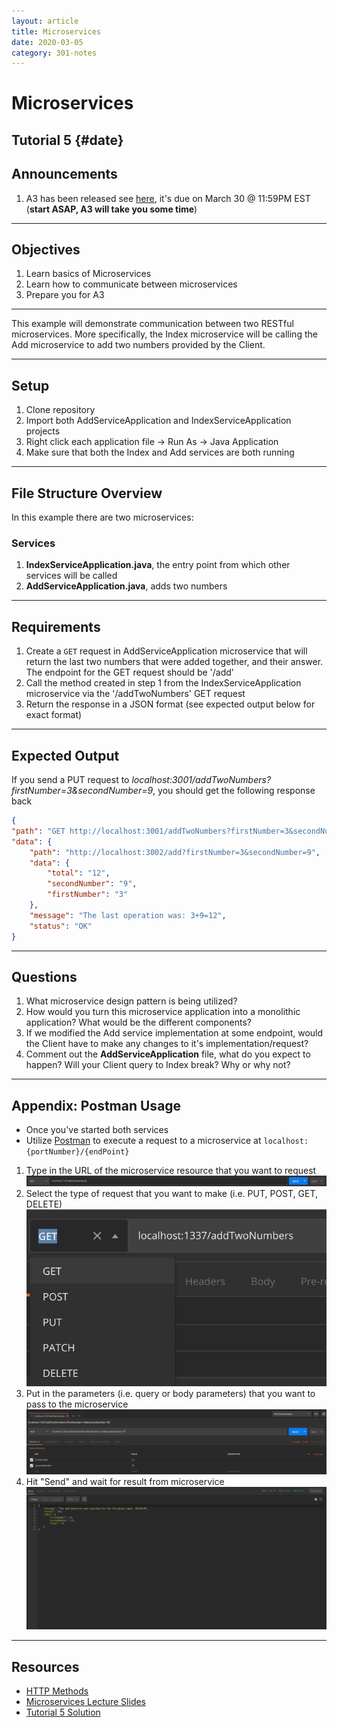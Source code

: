 ```yaml
---
layout: article
title: Microservices
date: 2020-03-05
category: 301-notes
---
```


# Microservices

Tutorial 5 {#date}
---

## Announcements

1. A3 has been released see [here]([https://mcs.utm.utoronto.ca/~301/assignment.html/]), it's due on March 30 @ 11:59PM EST (__start ASAP, A3 will take you some time__)

---

## Objectives

1. Learn basics of Microservices
2. Learn how to communicate between microservices
3. Prepare you for A3

---

This example will demonstrate communication between two RESTful microservices.
More specifically, the Index microservice will be calling the Add microservice to add two numbers provided by the Client.

---

## Setup

1. Clone repository
2. Import both AddServiceApplication and IndexServiceApplication projects
3. Right click each application file -> Run As -> Java Application
4. Make sure that both the Index and Add services are both running

---

## File Structure Overview

In this example there are two microservices:

### Services

1. __IndexServiceApplication.java__, the entry point from which other services will be called
2. __AddServiceApplication.java__, adds two numbers

---

## Requirements

1. Create a `GET` request in AddServiceApplication microservice that will return the last two numbers that were added together, and their answer. The endpoint for the GET request should be '/add'
2. Call the method created in step 1 from the IndexServiceApplication microservice via the '/addTwoNumbers' GET request
3. Return the response in a JSON format (see expected output below for exact format)

---

## Expected Output

If you send a PUT request to *localhost:3001/addTwoNumbers?firstNumber=3&secondNumber=9*, you should get the following response back

```json
{
"path": "GET http://localhost:3001/addTwoNumbers?firstNumber=3&secondNumber=9",
"data": {
    "path": "http://localhost:3002/add?firstNumber=3&secondNumber=9",
    "data": {
        "total": "12",
        "secondNumber": "9",
        "firstNumber": "3"
    },
    "message": "The last operation was: 3+9=12",
    "status": "OK"
}
```

---

## Questions

1. What microservice design pattern is being utilized?
2. How would you turn this microservice application into a monolithic application? What would be the different components?
3. If we modified the Add service implementation at some endpoint, would the Client have to make any changes to it's implementation/request?
4. Comment out the __AddServiceApplication__ file, what do you expect to happen? Will your Client query to Index break? Why or why not?

---

## Appendix: Postman Usage

- Once you've started both services
- Utilize [Postman](https://www.getpostman.com/) to execute a request to a microservice at `localhost:{portNumber}/{endPoint}`

1. Type in the URL of the microservice resource that you want to request
    ![postman-1](/assets/notes/301-assets/postman-1.png "Example of URL entered")
2. Select the type of request that you want to make (i.e. PUT, POST, GET, DELETE)
![postman-1](/assets/notes/301-assets/postman-2.png "Type of request")
3. Put in the parameters (i.e. query or body parameters) that you want to pass to the microservice
![postman-1](/assets/notes/301-assets/postman-3.png "Paramters being entered")
4. Hit "Send" and wait for result from microservice
![postman-1](/assets/notes/301-assets/postman-4.png "Response from microservice")

---

## Resources

- [HTTP Methods](https://www.restapitutorial.com/lessons/httpmethods.html)
- [Microservices Lecture Slides](https://docs.google.com/presentation/d/1eb_m_AevI4zwgmgoChvznOqXkZl8LmuUxOXXB2dmNx0/edit?usp=sharing)
- [Tutorial 5 Solution](/assets/notes/301-assets/files/tut05-soln.zip)